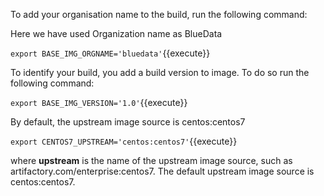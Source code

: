 To add your organisation name to the build, run the following command:

Here we have used
Organization name as BlueData

`export BASE_IMG_ORGNAME='bluedata'`{{execute}}

To identify your build, you add a build version to image. To do so run the following command:

`export BASE_IMG_VERSION='1.0'`{{execute}}

By default, the upstream image source is centos:centos7

`export CENTOS7_UPSTREAM='centos:centos7'`{{execute}}

where <b>upstream</b> is the name of the upstream image source, such as artifactory.com/enterprise:centos7. The default upstream image source is centos:centos7.

